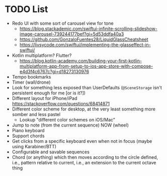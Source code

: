 #  TODO List

- Redo UI with some sort of carousel view for tone
  - https://blog.stackademic.com/swiftui-infinite-scrolling-slideshow-image-carousel-739244177bef?gi=5d53ddfa40a3
  - https://github.com/GonzaloFuentes28/LiquidGlassCheatsheet
  - https://livsycode.com/swiftui/implementing-the-glasseffect-in-swiftui/
- Kotlin multiplatform? Flutter?
  - https://blog.kotlin-academy.com/building-your-first-kotlin-multiplatform-app-from-setup-to-ios-app-store-with-compose-e4d3f4c6767c?gi=d18273130976
- Tempo bookmarks
- Timer (wall/drone)
- Look for something less exposed than UserDefaults (`@SceneStorage` isn't persistent enough for me [or is it?])
- Different layout for iPhone/iPad https://stackoverflow.com/questions/68414871
- Different color scheme for desktop, at the very least something more somber and less pastel
  - Lookup "different color schemes on iOS/Mac"
- Jump to note (from the current sequence) NOW (wheel)
- Piano keyboard
- Support chords
- Get clicks from a specific keyboard even when not in focus (maybe using Karabiner/BTT)
- Configurable and savable sequences
- Chord (or anything) which then moves according to the circle defined, i.e., pattern relative to current, i.e., an extension to the current octave thing
